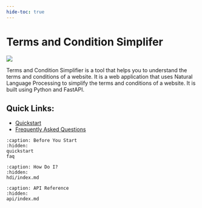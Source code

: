 ```yaml
---
hide-toc: true
---
```


# Terms and Condition Simplifer

![](https://raw.githubusercontent.com/QuirkyDevil/Terms-and-condition-simplifier/main/banner.jpg)



Terms and Condition Simplifier is a tool that helps you to understand the terms and conditions of a website. It is a web application that uses Natural Language Processing to simplify the terms and conditions of a website. It is built using Python and FastAPI. 


## Quick Links:
- [Quickstart](quickstart.md)
- [Frequently Asked Questions](faq.md)


```{toctree}
:caption: Before You Start
:hidden:
quickstart
faq
```

```{toctree}
:caption: How Do I?
:hidden:
hdi/index.md
```

```{toctree}
:caption: API Reference
:hidden:
api/index.md
```